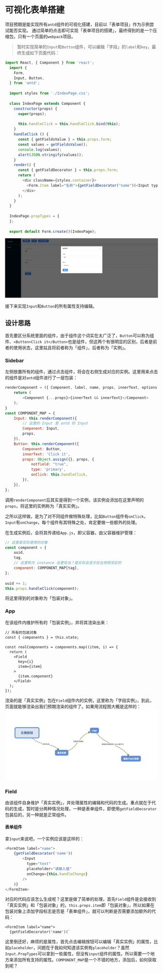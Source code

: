 # 可视化表单搭建

项目预期是能实现所有`antd`组件的可视化搭建，目前以「表单项目」作为示例尝试能否实现。
通过简单的点击即可实现「表单项目的搭建」，最终得到的是一个压缩包，只有一个页面的`webpack`项目。

> 暂时实现简单的`Input`和`Button`组件，可以编辑「字段」的`label`和`key`，最终生成如下页面代码：
```javascript
import React, { Component } from 'react';
  import {
    Form,
    Input, Button,
  } from 'antd';
  
  import styles from './IndexPage.css';
  
  class IndexPage extends Component {
    constructor(props) {
      super(props);

      this.handleClick = this.handleClick.bind(this);
    }
    handleClick () {
      const { getFieldsValue } = this.props.form;
      const values = getFieldsValue();
      console.log(values);
      alert(JSON.stringify(values));
    }
    render() {
      const { getFieldDecorator } = this.props.form;
      return (
        <div className={styles.container}>
          <Form.Item label="名称">{getFieldDecorator("name")(<Input type="text" prefixCls="ant-input"></Input>)}</Form.Item><Form.Item label="密码">{getFieldDecorator("password")(<Input type="text" prefixCls="ant-input"></Input>)}</Form.Item><Button type="primary" onClick={this.handleClick}>Click it</Button>
        </div>
      );
    }
  }
  
  IndexPage.propTypes = {
  };
  
  export default Form.create()(IndexPage);
```

![截图 01](./screenshots01.png)

接下来实现`Input`和`Button`的所有属性支持编辑。

## 设计思路

首先要区分系统里面的组件，由于组件这个词实在太广泛了，`Button`可以称为组件、`<Button>Click it</Button>`也是组件，但这两个有很明显的区别，后者是前者的使用状态，这里姑且将前者称为「组件」，后者称为「实例」。

### Sidebar

左侧放置所有的组件，通过点击组件，将会在右侧生成对应的实例。这里用来点击的组件是对`antd`组件进行了一层包装：

```javascript
renderComponent = ({ Component, label, name, props, innerText, options }) => {
    return (
        <Component {...props}>{innerText && innerText}</Component>
    );
}
const COMPONENT_MAP = {
    Input: this.renderComponent({
        // 这里的 Input 是 antd 的 Input
        Component: Input,
        props,
    }),
    Button: this.renderComponent({
        Component: Button,
        innerText: 'Click it',
        props: Object.assign({}, props, {
            notfield: "true",
            type: 'primary',
            onClick: this.handleClick,
        }),
    }),
};
```

调用`renderComponent`后其实是得到一个实例，该实例会添加在这里声明的`props`，将这里的实例称为「真实实例」。

之所以这样做，是为了对不同组件做特殊处理，比如`Button`组件有`onClick`，`Input`有`onChange`，每个组件有其特殊之处，肯定要做一些额外的处理。

在生成实例后，会将其传递给`App.js`，即父容器，由父容器维护管理：

```javascript
// 这里是实际使用的对象
const component = {
    uuid,
    tag,
    // 这里称为 instance 会更恰当？是实际会显示在右侧预览区的
    component: COMPONENT_MAP[tag],
};

uuid += 1;
this.props.handleClick(component);
```

将这里得到的对象称为「包装对象」。

### App

在该组件内维护所有的「包装实例」，并将其渲染出来：

```javascritp
// 所有的包装对象
const { components } = this.state;

const realComponents = components.map((item, i) => {
  return (
    <Field
      key={i}
      item={item}
    >
      {item.component}
    </Field>
  );
});
```

渲染的是「真实实例」包在`Field`组件内的实例，这里称为「字段实例」，到此，页面就能够渲染出我们预期渲染的组件了。如果用流程图大概是这样的：
![流程](./flow.png)

### Field

由该组件自身维护「真实实例」，并处理属性的编辑和代码的生成。重点就在于代码的生成，暂时是分两种情况处理，一种是表单组件，即使用`getFieldDecorator`包装后的，另一种就是正常组件。

#### 表单组件

拿`Input`来说吧，一个实例应该是这样的：

```javascript
<FormItem label="name">
    {getFieldDecorator('name')(
        <Input
          type="text"
          placeholder="请输入值"
          onChange={this.handleChange}
        />
    )}
</FormItem>
```

对应的代码应该怎么生成呢？这里是做了简单的处理，首先`Field`组件是会接收到「真实实例」和「包装对象」的，`this.props.item`即「包装对象」，所以如果在包装对象上添加字段标志是否是「表单组件」，就可以判断是否需要添加额外的代码：

```
<FormItem label="name">
  {getFieldDecorator('name')(`
```

这里倒还好，麻烦的是属性，首先点击编辑按钮可以编辑「真实实例」的属性，比如`placeholder`，问题在于我如何知道该实例有`placeholder`？虽然`Input.PropTypes`可以拿到一些属性，但没有`input`组件的属性。所以需要一个地方来添加所有支持的属性。`COMPONENT_MAP`是一个不错的地方，添加后，如何获取到呢？


